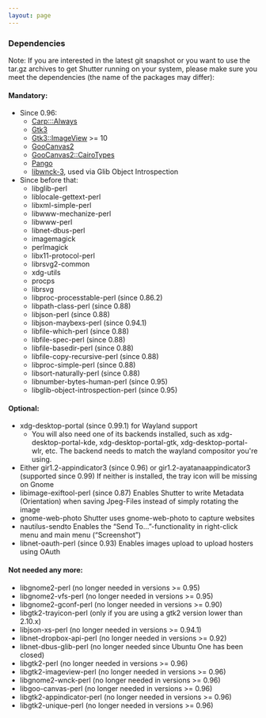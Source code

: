 ```yaml
---
layout: page
---
```

### Dependencies

Note: If you are interested in the latest git snapshot or you want to use the tar.gz archives to get Shutter running on your system, please make sure you meet the dependencies (the name of the packages may differ):

#### Mandatory:

  * Since 0.96:
    * [Carp:::Always](https://metacpan.org/pod/Carp::Always)
    * [Gtk3](https://metacpan.org/pod/Gtk3)
    * [Gtk3::ImageView](https://metacpan.org/pod/Gtk3::ImageView) >= 10
    * [GooCanvas2](https://metacpan.org/pod/GooCanvas2)
    * [GooCanvas2::CairoTypes](https://metacpan.org/pod/GooCanvas2::CairoTypes)
    * [Pango](https://metacpan.org/pod/Pango)
    * [libwnck-3](https://gitlab.gnome.org/GNOME/libwnck), used via Glib Object Introspection
  * Since before that:
    * libglib-perl
    * liblocale-gettext-perl
    * libxml-simple-perl
    * libwww-mechanize-perl
    * libwww-perl
    * libnet-dbus-perl
    * imagemagick
    * perlmagick
    * libx11-protocol-perl
    * librsvg2-common
    * xdg-utils
    * procps
    * librsvg
    * libproc-processtable-perl (since 0.86.2)
    * libpath-class-perl (since 0.88)
    * libjson-perl (since 0.88)
    * libjson-maybexs-perl (since 0.94.1)
    * libfile-which-perl (since 0.88)
    * libfile-spec-perl (since 0.88)
    * libfile-basedir-perl (since 0.88)
    * libfile-copy-recursive-perl (since 0.88)
    * libproc-simple-perl (since 0.88)
    * libsort-naturally-perl (since 0.88)
    * libnumber-bytes-human-perl (since 0.95)
    * libglib-object-introspection-perl (since 0.95)

#### Optional:

  * xdg-desktop-portal (since 0.99.1) for Wayland support
    * You will also need one of its backends installed, such as xdg-desktop-portal-kde, xdg-desktop-portal-gtk, xdg-desktop-portal-wlr, etc. The backend needs to match the wayland compositor you're using.
  * Either gir1.2-appindicator3 (since 0.96) or gir1.2-ayatanaappindicator3 (supported since 0.99)
    If neither is installed, the tray icon will be missing on Gnome
  * libimage-exiftool-perl (since 0.87)
  Enables Shutter to write Metadata (Orientation) when saving Jpeg-Files instead of simply rotating the image
  * gnome-web-photo
  Shutter uses gnome-web-photo to capture websites
  * nautilus-sendto
  Enables the “Send To…”-functionality in right-click menu and main menu (“Screenshot”)
  * libnet-oauth-perl (since 0.93)
  Enables images upload to upload hosters using OAuth

#### Not needed any more:

  * libgnome2-perl (no longer needed in versions >= 0.95)
  * libgnome2-vfs-perl (no longer needed in versions >= 0.95)
  * libgnome2-gconf-perl (no longer needed in versions >= 0.90)
  * libgtk2-trayicon-perl (only if you are using a gtk2 version lower than 2.10.x)
  * libjson-xs-perl (no longer needed in versions >= 0.94.1)
  * libnet-dropbox-api-perl (no longer needed in versions >= 0.92)
  * libnet-dbus-glib-perl (no longer needed since Ubuntu One has been closed)
  * libgtk2-perl (no longer needed in versions >= 0.96)
  * libgtk2-imageview-perl (no longer needed in versions >= 0.96)
  * libgnome2-wnck-perl (no longer needed in versions >= 0.96)
  * libgoo-canvas-perl (no longer needed in versions >= 0.96)
  * libgtk2-appindicator-perl (no longer needed in versions >= 0.96)
  * libgtk2-unique-perl (no longer needed in versions >= 0.96)
